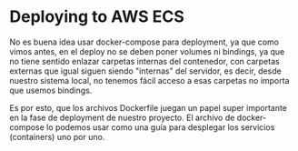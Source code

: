 # Deploying to AWS ECS

No es buena idea usar docker-compose para deployment, ya que como vimos antes, en el deploy no se deben poner
volumes ni bindings, ya que no tiene sentido enlazar carpetas internas del contenedor, con carpetas externas que igual
siguen siendo "internas" del servidor, es decir, desde nuestro sistema local, no tenemos fácil acceso a esas carpetas
no importa que usemos bindings.

Es por esto, que los archivos Dockerfile juegan un papel super importante en la fase de deployment de nuestro proyecto.
El archivo de docker-compose lo podemos usar como una guía para desplegar los servicios (containers) uno por uno.

